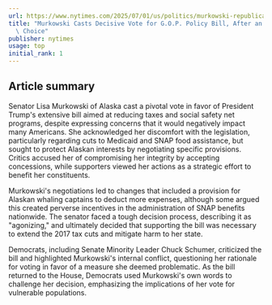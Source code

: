 ```yaml
---
url: https://www.nytimes.com/2025/07/01/us/politics/murkowski-republican-bill.html
title: "Murkowski Casts Decisive Vote for G.O.P. Policy Bill, After an \u2018Agonizing\u2019\
  \ Choice"
publisher: nytimes
usage: top
initial_rank: 1
---
```

## Article summary
Senator Lisa Murkowski of Alaska cast a pivotal vote in favor of President Trump's extensive bill aimed at reducing taxes and social safety net programs, despite expressing concerns that it would negatively impact many Americans. She acknowledged her discomfort with the legislation, particularly regarding cuts to Medicaid and SNAP food assistance, but sought to protect Alaskan interests by negotiating specific provisions. Critics accused her of compromising her integrity by accepting concessions, while supporters viewed her actions as a strategic effort to benefit her constituents. 

Murkowski's negotiations led to changes that included a provision for Alaskan whaling captains to deduct more expenses, although some argued this created perverse incentives in the administration of SNAP benefits nationwide. The senator faced a tough decision process, describing it as "agonizing," and ultimately decided that supporting the bill was necessary to extend the 2017 tax cuts and mitigate harm to her state. 

Democrats, including Senate Minority Leader Chuck Schumer, criticized the bill and highlighted Murkowski's internal conflict, questioning her rationale for voting in favor of a measure she deemed problematic. As the bill returned to the House, Democrats used Murkowski's own words to challenge her decision, emphasizing the implications of her vote for vulnerable populations.
